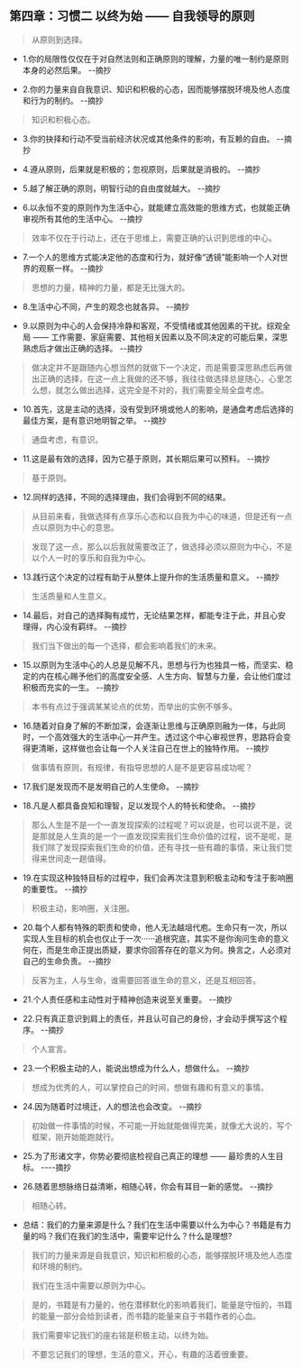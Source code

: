 ## 第四章：习惯二 以终为始 —— 自我领导的原则

>从原则到选择。

- 1.你的局限性仅仅在于对自然法则和正确原则的理解，力量的唯一制约是原则本身的必然后果。 --摘抄

- 2.你的力量来自自我意识、知识和积极的心态，因而能够摆脱环境及他人态度和行为的制约。 --摘抄

>知识和积极心态。

- 3.你的抉择和行动不受当前经济状况或其他条件的影响，有互赖的自由。 --摘抄

- 4.遵从原则，后果就是积极的；忽视原则，后果就是消极的。 --摘抄

- 5.越了解正确的原则，明智行动的自由度就越大。 --摘抄

- 6.以永恒不变的原则作为生活中心，就能建立高效能的思维方式，也就能正确审视所有其他的生活中心。 --摘抄

>效率不仅在于行动上，还在于思维上，需要正确的认识到思维的中心。

- 7.一个人的思维方式能决定他的态度和行为，就好像“透镜”能影响一个人对世界的观察一样。 --摘抄

>思想的力量，精神的力量，都是无比强大的。

- 8.生活中心不同，产生的观念也就各异。 --摘抄

- 9.以原则为中心的人会保持冷静和客观，不受情绪或其他因素的干扰。综观全局 —— 工作需要、家庭需要、其他相关因素以及不同决定的可能后果，深思熟虑后才做出正确的选择。 --摘抄

>做决定并不是跟随内心想当然的就做下一个决定，而是需要深思熟虑后再做出正确的选择，在这一点上我做的还不够，我往往做选择总是随心，心里怎么想，就怎么做出选择，这完全是不对的，我们需要全局全盘考虑。

- 10.首先，这是主动的选择，没有受到环境或他人的影响，是通盘考虑后选择的最佳方案，是有意识地明智之举。 --摘抄

>通盘考虑，有意识。

- 11.这是最有效的选择，因为它基于原则，其长期后果可以预料。 --摘抄

>基于原则。

- 12.同样的选择，不同的选择理由，我们会得到不同的结果。

>从目前来看，我做选择有点享乐心态和以自我为中心的味道，但是还有一点点以原则为中心的意思。

>发现了这一点，那么以后我就需要改正了，做选择必须以原则为中心，不是以个人一时的享乐和自我为中心。

- 13.践行这个决定的过程有助于从整体上提升你的生活质量和意义。 --摘抄

>生活质量和人生意义。

- 14.最后，对自己的选择胸有成竹，无论结果怎样，都能专注于此，并且心安理得，内心没有羁绊。 --摘抄

>我们当下做出的每一个选择，都会影响着我们的未来。

- 15.以原则为生活中心的人总是见解不凡，思想与行为也独具一格，而坚实、稳定的内在核心赐予他们的高度安全感、人生方向、智慧与力量，会让他们度过积极而充实的一生。 --摘抄

>本书有点过于强调某某论点的优势，而举出的实例不够多。

- 16.随着对自身了解的不断加深，会逐渐让思维与正确原则融为一体，与此同时，一个高效强大的生活中心一并产生。透过这个中心审视世界，思路将会变得更清晰，这样做也会让每一个人关注自己在世上的独特作用。 --摘抄

>做事情有原则，有规律，有指导思想的人是不是更容易成功呢？

- 17.我们是发现而不是发明自己的人生使命。 --摘抄

- 18.凡是人都具备良知和理智，足以发现个人的特长和使命。 --摘抄

>那么人生是不是一个一直发现探索的过程呢？可以说是，也可以说不是，说是那就是人生真的是一个一直发现探索我们生命价值的过程，说不是呢，是我们除了发现探索我们生命的价值，还有寻找一些有趣的事情，来让我们觉得来世间走一趟值得。

- 19.在实现这种独特目标的过程中，我们会再次注意到积极主动和专注于影响圈的重要性。 --摘抄

>积极主动，影响圈，关注圈。

- 20.每个人都有特殊的职责和使命，他人无法越俎代庖。生命只有一次，所以实现人生目标的机会也仅止于一次······追根究底，其实不是你询问生命的意义何在，而是生命正提出质疑，要求你回答存在的意义为何。换言之，人必须对自己的生命负责。 --摘抄

>反客为主，人与生命，谁需要回答谁生命的意义，还是互相回答。

- 21.个人责任感和主动性对于精神创造来说至关重要。 --摘抄

- 22.只有真正意识到肩上的责任，并且认可自己的身份，才会动手撰写这个程序。 --摘抄

>个人宣言。

- 23.一个积极主动的人，能说出想成为什么人，想做什么。 --摘抄

>想成为优秀的人，可以掌控自己的时间，想做有趣和有意义的事情。

- 24.因为随着时过境迁，人的想法也会改变。 --摘抄

>初始做一件事情的时候，不可能一开始就能做得完美，就像尤大说的，写个框架，刚开始能跑就行。

- 25.为了形诸文字，你势必要彻底检视自己真正的理想 —— 最珍贵的人生目标。 ----摘抄

- 26.随着思想脉络日益清晰，相随心转，你会有耳目一新的感觉。 --摘抄

>相随心转。

- 总结：我们的力量来源是什么？我们在生活中需要以什么为中心？书籍是有力量的吗？我们在我们的生活中，需要牢记什么？什么是理想?

>我们的力量来源是自我意识，知识和积极的心态，能够摆脱环境及他人态度和环境的制约。

>我们在生活中需要以原则为中心。

>是的，书籍是有力量的，他在潜移默化的影响着我们，能量是守恒的，书籍的能量一部分会给到读者，而书籍的能量来自于书籍作者的心血。

>我们需要牢记我们的座右铭是积极主动，以终为始。

>不要忘记我们的理想，生活的意义，开心，有趣的活着很重要。
